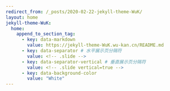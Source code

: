 ```yaml
---
redirect_from: /_posts/2020-02-22-jekyll-theme-WuK/
layout: home
jekyll-theme-WuK:
  home:
    append_to_section_tag:
      - key: data-markdown
        value: https://jekyll-theme-WuK.wu-kan.cn/README.md
      - key: data-separator # 水平展示页分隔符
        value: <!-- .slide -->
      - key: data-separator-vertical # 垂直展示页分隔符
        value: <!-- .slide vertical=true -->
      - key: data-background-color
        value: "White"
---
```


